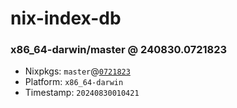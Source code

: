 # nix-index-db
### x86_64-darwin/master @ 240830.0721823
- Nixpkgs: `master`@[`0721823`](https://github.com/NixOS/nixpkgs/commit/0721823d6c81b2a3dedbb1ed1c1eed9e4715484e)
- Platform: `x86_64-darwin`
- Timestamp: `20240830010421`
